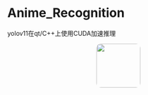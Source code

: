 # Anime_Recognition
yolov11在qt/C++上使用CUDA加速推理


<img src="IMG/yolo.jpg" style="border-radius: 10px; height: 100px; display: block; margin: 0 auto;">


